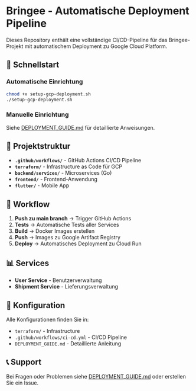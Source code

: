 # Bringee - Automatische Deployment Pipeline

Dieses Repository enthält eine vollständige CI/CD-Pipeline für das Bringee-Projekt mit automatischem Deployment zu Google Cloud Platform.

## 🚀 Schnellstart

### Automatische Einrichtung
```bash
chmod +x setup-gcp-deployment.sh
./setup-gcp-deployment.sh
```

### Manuelle Einrichtung
Siehe [DEPLOYMENT_GUIDE.md](DEPLOYMENT_GUIDE.md) für detaillierte Anweisungen.

## 📁 Projektstruktur

- **`.github/workflows/`** - GitHub Actions CI/CD Pipeline
- **`terraform/`** - Infrastructure as Code für GCP
- **`backend/services/`** - Microservices (Go)
- **`frontend/`** - Frontend-Anwendung
- **`flutter/`** - Mobile App

## 🔄 Workflow

1. **Push zu main branch** → Trigger GitHub Actions
2. **Tests** → Automatische Tests aller Services
3. **Build** → Docker Images erstellen
4. **Push** → Images zu Google Artifact Registry
5. **Deploy** → Automatisches Deployment zu Cloud Run

## 📊 Services

- **User Service** - Benutzerverwaltung
- **Shipment Service** - Lieferungsverwaltung

## 🔧 Konfiguration

Alle Konfigurationen finden Sie in:
- `terraform/` - Infrastructure
- `.github/workflows/ci-cd.yml` - CI/CD Pipeline
- `DEPLOYMENT_GUIDE.md` - Detaillierte Anleitung

## 📞 Support

Bei Fragen oder Problemen siehe [DEPLOYMENT_GUIDE.md](DEPLOYMENT_GUIDE.md) oder erstellen Sie ein Issue.